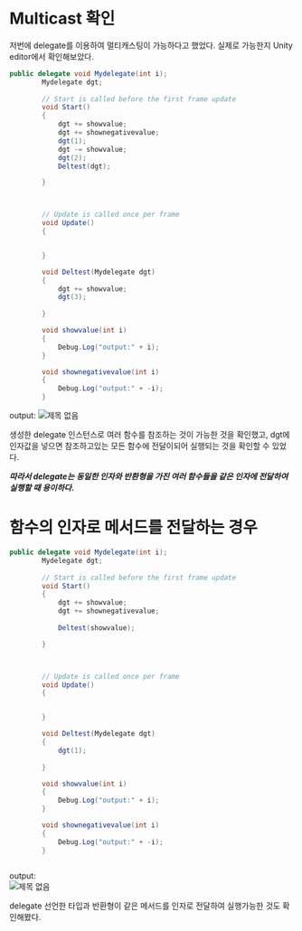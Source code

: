 # Multicast 확인 

저번에 delegate를 이용하여 멀티캐스팅이 가능하다고 했었다. 실제로 가능한지 Unity editor에서 확인해보았다.

```C#
public delegate void Mydelegate(int i);
        Mydelegate dgt;
        
        // Start is called before the first frame update
        void Start()
        {
            dgt += showvalue;
            dgt += shownegativevalue;
            dgt(1);
            dgt -= showvalue;
            dgt(2);
            Deltest(dgt);

        }



        // Update is called once per frame
        void Update()
        {


        }

        void Deltest(Mydelegate dgt)
        {
            dgt += showvalue;
            dgt(3);
            
        }

        void showvalue(int i)
        {
            Debug.Log("output:" + i);
        }

        void shownegativevalue(int i)
        {
            Debug.Log("output:" + -i);
        }


```

output:
![제목 없음](https://user-images.githubusercontent.com/79313194/153128054-4f2caa9e-647a-4946-9b0b-4063abfa0425.png)

생성한 delegate 인스턴스로 여러 함수를 참조하는 것이 가능한 것을 확인했고, dgt에 인자값을 넣으면 참조하고있는 모든 함수에 전달이되어 실행되는 것을 확인할 수 있었다.
   
   ***따라서 delegate는 동일한 인자와 반환형을 가진 여러 함수들을 같은 인자에 전달하여 실행할 때 용이하다.***
   
# 함수의 인자로 메서드를 전달하는 경우

```c#
public delegate void Mydelegate(int i);
        Mydelegate dgt;
        
        // Start is called before the first frame update
        void Start()
        {
            dgt += showvalue;
            dgt += shownegativevalue;
            
            Deltest(showvalue);

        }



        // Update is called once per frame
        void Update()
        {


        }

        void Deltest(Mydelegate dgt)
        {
            dgt(1);
            
        }

        void showvalue(int i)
        {
            Debug.Log("output:" + i);
        }

        void shownegativevalue(int i)
        {
            Debug.Log("output:" + -i);
        }
        
```
output:   
![제목 없음](https://user-images.githubusercontent.com/79313194/153129251-e54e2011-c6c2-4897-9722-5fa9b0fb1621.png)

delegate 선언한 타입과 반환형이 같은 메서드를 인자로 전달하여 실행가능한 것도 확인해봤다.


